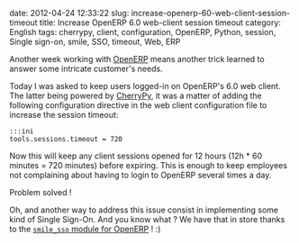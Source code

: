 date: 2012-04-24 12:33:22
slug: increase-openerp-60-web-client-session-timeout
title: Increase OpenERP 6.0 web-client session timeout
category: English
tags: cherrypy, client, configuration, OpenERP, Python, session, Single sign-on, smile, SSO, timeout, Web, ERP

Another week working with [OpenERP](http://openerp.com) means another trick learned to answer some intricate customer's needs.

Today I was asked to keep users logged-in on OpenERP's 6.0 web client. The latter being powered by [CherryPy](http://cherrypy.org), it was a matter of adding the following configuration directive in the web client configuration file to increase the session timeout:

    :::ini
    tools.sessions.timeout = 720

Now this will keep any client sessions opened for 12 hours (12h * 60 minutes = 720 minutes) before expiring. This is enough to keep employees not complaining about having to login to OpenERP several times a day.

Problem solved !

Oh, and another way to address this issue consist in implementing some kind of Single Sign-On. And you know what ? We have that in store thanks to the [`smile_sso` module for OpenERP](https://github.com/Smile-SA/smile_openerp_addons_6.0/tree/master/smile_sso) ! :)
